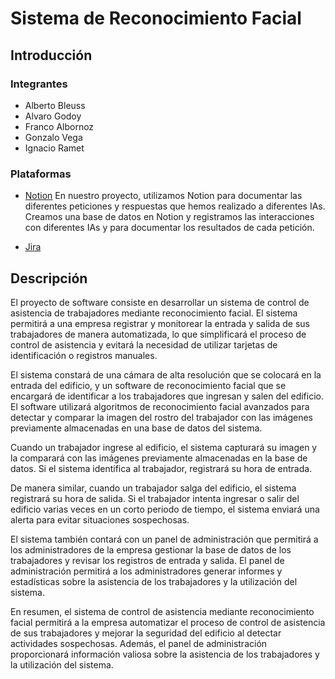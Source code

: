 # Sistema de Reconocimiento Facial


## Introducción

### Integrantes
- Alberto Bleuss
- Alvaro Godoy
- Franco Albornoz
- Gonzalo Vega
- Ignacio Ramet

### Plataformas

- [Notion](https://www.notion.so/bleussa/SRF-6b6e497701924db48724fc7e7fd09081)
  En nuestro proyecto, utilizamos Notion para documentar las diferentes peticiones y respuestas que hemos realizado a diferentes IAs. Creamos una base de datos en Notion y registramos las interacciones con diferentes IAs y para documentar los resultados de cada petición.

- [Jira]()

## Descripción
El proyecto de software consiste en desarrollar un sistema de control de asistencia de trabajadores mediante reconocimiento facial. El sistema permitirá a una empresa registrar y monitorear la entrada y salida de sus trabajadores de manera automatizada, lo que simplificará el proceso de control de asistencia y evitará la necesidad de utilizar tarjetas de identificación o registros manuales.

El sistema constará de una cámara de alta resolución que se colocará en la entrada del edificio, y un software de reconocimiento facial que se encargará de identificar a los trabajadores que ingresan y salen del edificio. El software utilizará algoritmos de reconocimiento facial avanzados para detectar y comparar la imagen del rostro del trabajador con las imágenes previamente almacenadas en una base de datos del sistema.

Cuando un trabajador ingrese al edificio, el sistema capturará su imagen y la comparará con las imágenes previamente almacenadas en la base de datos. Si el sistema identifica al trabajador, registrará su hora de entrada.

De manera similar, cuando un trabajador salga del edificio, el sistema registrará su hora de salida. Si el trabajador intenta ingresar o salir del edificio varias veces en un corto periodo de tiempo, el sistema enviará una alerta para evitar situaciones sospechosas.

El sistema también contará con un panel de administración que permitirá a los administradores de la empresa gestionar la base de datos de los trabajadores y revisar los registros de entrada y salida. El panel de administración permitirá a los administradores generar informes y estadísticas sobre la asistencia de los trabajadores y la utilización del sistema.

En resumen, el sistema de control de asistencia mediante reconocimiento facial permitirá a la empresa automatizar el proceso de control de asistencia de sus trabajadores y mejorar la seguridad del edificio al detectar actividades sospechosas. Además, el panel de administración proporcionará información valiosa sobre la asistencia de los trabajadores y la utilización del sistema.
